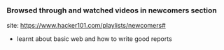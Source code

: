 ###  Browsed through and watched videos in newcomers section

site: https://www.hacker101.com/playlists/newcomers#

- learnt about basic web and how to write good reports